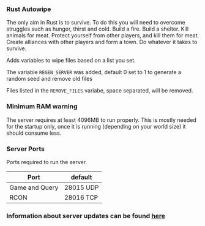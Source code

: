 ### Rust Autowipe
The only aim in Rust is to survive. To do this you will need to overcome struggles such as hunger, thirst and cold. Build a fire. Build a shelter. Kill animals for meat. Protect yourself from other players, and kill them for meat. Create alliances with other players and form a town. Do whatever it takes to survive.

Adds variables to wipe files based on a list you set.

The variable `REGEN_SERVER` was added, default 0 set to 1 to generate a random seed and remove old files

Files listed in the `REMOVE_FILES` variabe, space separated, will be removed.

### Minimum RAM warning
The server requires at least 4096MB to run properly.
This is mostly needed for the startup only, once it is running (depending on your world size) it should consume less.

### Server Ports
Ports required to run the server.

| Port    | default |
|---------|---------|
| Game and Query | 28015 UDP |
| RCON | 28016 TCP |

### Information about server updates can be found [here](https://steamdb.info/app/258550/depots/?branch=staging)
